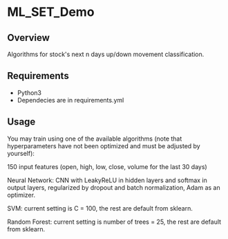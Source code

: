 # ML_SET_Demo

## Overview

Algorithms for stock's next n days up/down movement classification.

## Requirements

- Python3
- Dependecies are in requirements.yml

## Usage

You may train using one of the available algorithms (note that hyperparameters have not been optimized and must be adjusted by yourself):

150 input features (open, high, low, close, volume for the last 30 days)

Neural Network: CNN with LeakyReLU in hidden layers and softmax in output layers, regularized by dropout and batch normalization, Adam as an optimizer.

SVM: current setting is C = 100, the rest are default from sklearn.

Random Forest: current setting is number of trees = 25, the rest are default from sklearn.
